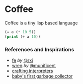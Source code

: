 # Coffee

Coffee is a tiny lisp based language

```lisp
(= a (* 10 5))
(print (+ a 10))
```

### References and Inspirations

- [fe](https://github.com/rxi/fe/) *by* [@rxi](https://github.com/rxi/)
- [wren](https://github.com/wren-lang/wren) *by* [@munificent](https://github.com/munificent)
 - [crafting interpreters](https://craftinginterpreters.com/)
 - [baby's first garbage collector](journal.stuffwithstuff.com/2013/12/08/babys-first-garbage-collector/)
